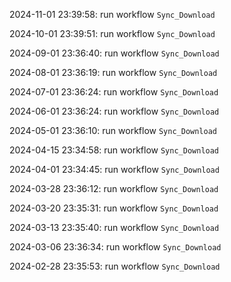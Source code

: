 2024-11-01 23:39:58: run workflow `Sync_Download` 

2024-10-01 23:39:51: run workflow `Sync_Download` 

2024-09-01 23:36:40: run workflow `Sync_Download` 

2024-08-01 23:36:19: run workflow `Sync_Download` 

2024-07-01 23:36:24: run workflow `Sync_Download` 

2024-06-01 23:36:24: run workflow `Sync_Download` 

2024-05-01 23:36:10: run workflow `Sync_Download` 

2024-04-15 23:34:58: run workflow `Sync_Download` 

2024-04-01 23:34:45: run workflow `Sync_Download` 

2024-03-28 23:36:12: run workflow `Sync_Download` 

2024-03-20 23:35:31: run workflow `Sync_Download` 

2024-03-13 23:35:40: run workflow `Sync_Download` 

2024-03-06 23:36:34: run workflow `Sync_Download` 

2024-02-28 23:35:53: run workflow `Sync_Download` 



